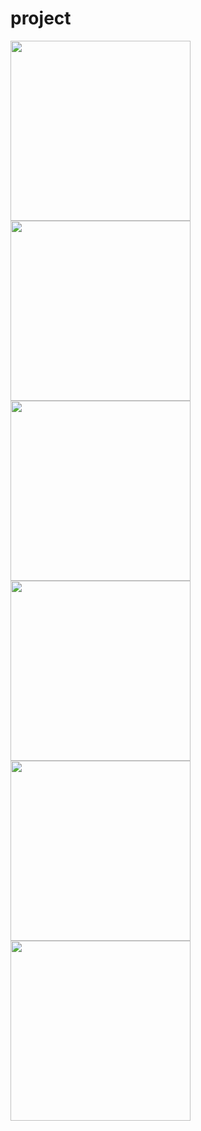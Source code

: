 # project

<img src="https://github.com/l-o-b-s-t-e-r/which-one-android/blob/master/screenshots/log_in_screen.png" width="288">
<img src="https://github.com/l-o-b-s-t-e-r/which-one-android/blob/master/screenshots/wall_screen.png" width="288">
<img src="https://github.com/l-o-b-s-t-e-r/which-one-android/blob/master/screenshots/home_wall_screen.png" width="288">
<img src="https://github.com/l-o-b-s-t-e-r/which-one-android/blob/master/screenshots/detail_screen.png" width="288">
<img src="https://github.com/l-o-b-s-t-e-r/which-one-android/blob/master/screenshots/new_screen.png" width="288">
<img src="https://github.com/l-o-b-s-t-e-r/which-one-android/blob/master/screenshots/demo.gif" width="288">

